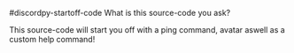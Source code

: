 #discordpy-startoff-code
What is this source-code you ask?

This source-code will start you off with a ping command, avatar aswell as a custom help command!

